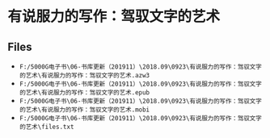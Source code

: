 # 有说服力的写作：驾驭文字的艺术

## Files

- `F:/5000G电子书\06-书库更新（201911）\2018.09\0923\有说服力的写作：驾驭文字的艺术\有说服力的写作：驾驭文字的艺术.azw3`
- `F:/5000G电子书\06-书库更新（201911）\2018.09\0923\有说服力的写作：驾驭文字的艺术\有说服力的写作：驾驭文字的艺术.epub`
- `F:/5000G电子书\06-书库更新（201911）\2018.09\0923\有说服力的写作：驾驭文字的艺术\有说服力的写作：驾驭文字的艺术.mobi`
- `F:/5000G电子书\06-书库更新（201911）\2018.09\0923\有说服力的写作：驾驭文字的艺术\files.txt`
